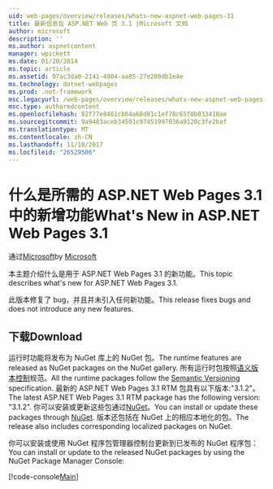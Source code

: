```yaml
---
uid: web-pages/overview/releases/whats-new-aspnet-web-pages-31
title: 最新信息在 ASP.NET Web 页 3.1 |Microsoft 文档
author: microsoft
description: ''
ms.author: aspnetcontent
manager: wpickett
ms.date: 01/20/2014
ms.topic: article
ms.assetid: 97ac3da0-2141-4904-aa05-27e280db1e4e
ms.technology: dotnet-webpages
ms.prod: .net-framework
msc.legacyurl: /web-pages/overview/releases/whats-new-aspnet-web-pages-31
msc.type: authoredcontent
ms.openlocfilehash: 82f77e8481cb04a68d81c1ef78c65f0b033410ae
ms.sourcegitcommit: 9a9483aceb34591c97451997036a9120c3fe2baf
ms.translationtype: MT
ms.contentlocale: zh-CN
ms.lasthandoff: 11/10/2017
ms.locfileid: "26529506"
---
```

<a name="whats-new-in-aspnet-web-pages-31"></a><span data-ttu-id="9b98b-102">什么是所需的 ASP.NET Web Pages 3.1 中的新增功能</span><span class="sxs-lookup"><span data-stu-id="9b98b-102">What's New in ASP.NET Web Pages 3.1</span></span>
====================
<span data-ttu-id="9b98b-103">通过[Microsoft](https://github.com/microsoft)</span><span class="sxs-lookup"><span data-stu-id="9b98b-103">by [Microsoft](https://github.com/microsoft)</span></span>

<span data-ttu-id="9b98b-104">本主题介绍什么是用于 ASP.NET Web Pages 3.1 的新功能。</span><span class="sxs-lookup"><span data-stu-id="9b98b-104">This topic describes what's new for ASP.NET Web Pages 3.1.</span></span>

<span data-ttu-id="9b98b-105">此版本修复了 bug，并且并未引入任何新功能。</span><span class="sxs-lookup"><span data-stu-id="9b98b-105">This release fixes bugs and does not introduce any new features.</span></span>

<a id="download"></a>
## <a name="download"></a><span data-ttu-id="9b98b-106">下载</span><span class="sxs-lookup"><span data-stu-id="9b98b-106">Download</span></span>

<span data-ttu-id="9b98b-107">运行时功能将发布为 NuGet 库上的 NuGet 包。</span><span class="sxs-lookup"><span data-stu-id="9b98b-107">The runtime features are released as NuGet packages on the NuGet gallery.</span></span> <span data-ttu-id="9b98b-108">所有运行时包按照[语义版本控制](http://semver.org/)规范。</span><span class="sxs-lookup"><span data-stu-id="9b98b-108">All the runtime packages follow the [Semantic Versioning](http://semver.org/) specification.</span></span> <span data-ttu-id="9b98b-109">最新的 ASP.NET Web Pages 3.1 RTM 包具有以下版本:"3.1.2"。</span><span class="sxs-lookup"><span data-stu-id="9b98b-109">The latest ASP.NET Web Pages 3.1 RTM package has the following version: "3.1.2".</span></span> <span data-ttu-id="9b98b-110">你可以安装或更新这些包通过[NuGet](http://www.nuget.org/packages/Microsoft.AspNet.WebPages/)。</span><span class="sxs-lookup"><span data-stu-id="9b98b-110">You can install or update these packages through [NuGet](http://www.nuget.org/packages/Microsoft.AspNet.WebPages/).</span></span> <span data-ttu-id="9b98b-111">版本还包括在 NuGet 上的相应本地化的包。</span><span class="sxs-lookup"><span data-stu-id="9b98b-111">The release also includes corresponding localized packages on NuGet.</span></span>

<span data-ttu-id="9b98b-112">你可以安装或使用 NuGet 程序包管理器控制台更新到已发布的 NuGet 程序包：</span><span class="sxs-lookup"><span data-stu-id="9b98b-112">You can install or update to the released NuGet packages by using the NuGet Package Manager Console:</span></span>

[!code-console[Main](whats-new-aspnet-web-pages-31/samples/sample1.cmd)]

